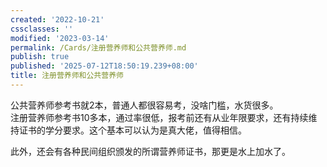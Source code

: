 ```yaml
---
created: '2022-10-21'
cssclasses: ''
modified: '2023-03-14'
permalink: /Cards/注册营养师和公共营养师.md
publish: true
published: '2025-07-12T18:50:19.239+08:00'
title: 注册营养师和公共营养师
---
```

公共营养师参考书就2本，普通人都很容易考，没啥门槛，水货很多。  
注册营养师参考书10多本，通过率很低，报考前还有从业年限要求，还有持续维持证书的学分要求。这个基本可以认为是真大佬，值得相信。

此外，还会有各种民间组织颁发的所谓营养师证书，那更是水上加水了。